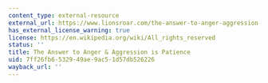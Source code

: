 ```yaml
---
content_type: external-resource
external_url: https://www.lionsroar.com/the-answer-to-anger-aggression-is-patience/
has_external_license_warning: true
license: https://en.wikipedia.org/wiki/All_rights_reserved
status: ''
title: The Answer to Anger & Aggression is Patience
uid: 7ff26fb6-5329-49ae-9ac5-1d57db526226
wayback_url: ''
---
```

